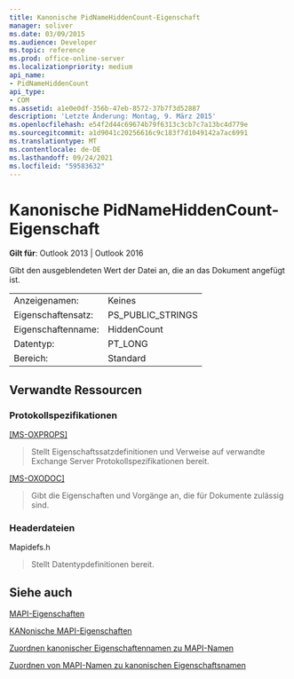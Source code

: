 ```yaml
---
title: Kanonische PidNameHiddenCount-Eigenschaft
manager: soliver
ms.date: 03/09/2015
ms.audience: Developer
ms.topic: reference
ms.prod: office-online-server
ms.localizationpriority: medium
api_name:
- PidNameHiddenCount
api_type:
- COM
ms.assetid: a1e0e0df-356b-47eb-8572-37b7f3d52887
description: 'Letzte Änderung: Montag, 9. März 2015'
ms.openlocfilehash: e54f2d44c69674b79f6313c3cb7c7a13bc4d779e
ms.sourcegitcommit: a1d9041c20256616c9c183f7d1049142a7ac6991
ms.translationtype: MT
ms.contentlocale: de-DE
ms.lasthandoff: 09/24/2021
ms.locfileid: "59583632"
---
```

# <a name="pidnamehiddencount-canonical-property"></a>Kanonische PidNameHiddenCount-Eigenschaft

  
  
**Gilt für**: Outlook 2013 | Outlook 2016 
  
Gibt den ausgeblendeten Wert der Datei an, die an das Dokument angefügt ist.
  
|||
|:-----|:-----|
|Anzeigenamen:  <br/> |Keines  <br/> |
|Eigenschaftensatz:  <br/> |PS_PUBLIC_STRINGS  <br/> |
|Eigenschaftenname:  <br/> |HiddenCount  <br/> |
|Datentyp:  <br/> |PT_LONG  <br/> |
|Bereich:  <br/> |Standard  <br/> |
   
## <a name="related-resources"></a>Verwandte Ressourcen

### <a name="protocol-specifications"></a>Protokollspezifikationen

[[MS-OXPROPS]](https://msdn.microsoft.com/library/f6ab1613-aefe-447d-a49c-18217230b148%28Office.15%29.aspx)
  
> Stellt Eigenschaftssatzdefinitionen und Verweise auf verwandte Exchange Server Protokollspezifikationen bereit.
    
[[MS-OXODOC]](https://msdn.microsoft.com/library/103007c8-5066-4bed-84e3-4465907af098%28Office.15%29.aspx)
  
> Gibt die Eigenschaften und Vorgänge an, die für Dokumente zulässig sind.
    
### <a name="header-files"></a>Headerdateien

Mapidefs.h
  
> Stellt Datentypdefinitionen bereit.
    
## <a name="see-also"></a>Siehe auch



[MAPI-Eigenschaften](mapi-properties.md)
  
[KANonische MAPI-Eigenschaften](mapi-canonical-properties.md)
  
[Zuordnen kanonischer Eigenschaftennamen zu MAPI-Namen](mapping-canonical-property-names-to-mapi-names.md)
  
[Zuordnen von MAPI-Namen zu kanonischen Eigenschaftsnamen](mapping-mapi-names-to-canonical-property-names.md)

